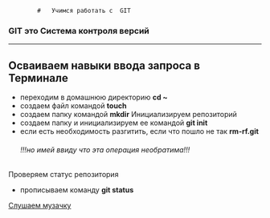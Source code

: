             #   Учимся работать с  GIT 

### GIT это Система контроля версий
----

 Осваиваем навыки ввода запроса в Терминале
   ----
 -  переходим в домашнюю директорию **cd ~**
 -  создаем файл командой    **touch**
 -  создаем папку командой   **mkdir**
 Инициализируем репозиторий
  - создаем папку и инициализируем ее командой **git init**
  - если есть необходимость разгитить, если что пошло не так **rm-rf.git**
    ###### *!!!но имей ввиду что эта операция необратима!!!*


 Проверяем статус репозитория
   - прописываем команду **git status**
   





[Слушаем музачку](https://www.radiorecord.ru "RadioRecord")
